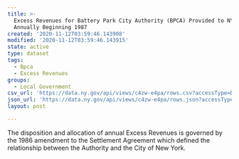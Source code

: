 ```yaml
---
title: >-
  Excess Revenues for Battery Park City Authority (BPCA) Provided to NYC
  Annually Beginning 1987
created: '2020-11-12T03:59:46.143908'
modified: '2020-11-12T03:59:46.143915'
state: active
type: dataset
tags:
  - Bpca
  - Excess Revenues
groups:
  - Local Government
csv_url: 'https://data.ny.gov/api/views/c4zw-e4pa/rows.csv?accessType=DOWNLOAD'
json_url: 'https://data.ny.gov/api/views/c4zw-e4pa/rows.json?accessType=DOWNLOAD'
layout: post

---
```

The disposition and allocation of annual Excess Revenues is governed by the 1986 amendment to the Settlement Agreement which defined the relationship between the Authority and the City of New York.

